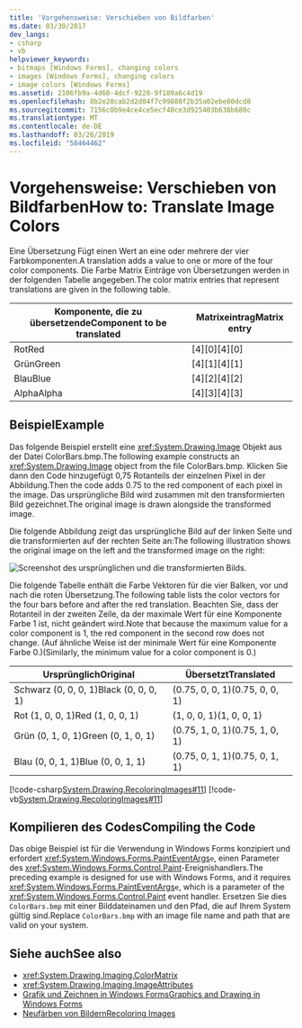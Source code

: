 ```yaml
---
title: 'Vorgehensweise: Verschieben von Bildfarben'
ms.date: 03/30/2017
dev_langs:
- csharp
- vb
helpviewer_keywords:
- bitmaps [Windows Forms], changing colors
- images [Windows Forms], changing colors
- image colors [Windows Forms]
ms.assetid: 2106fb9a-4d60-4dcf-9220-9f189a6c4d19
ms.openlocfilehash: 8b2e28cab2d2d04f7c99880f2b35a02ebe80dcd8
ms.sourcegitcommit: 7156c0b9e4ce4ce5ecf48ce3d925403b638b680c
ms.translationtype: MT
ms.contentlocale: de-DE
ms.lasthandoff: 03/26/2019
ms.locfileid: "58464462"
---
```

# <a name="how-to-translate-image-colors"></a><span data-ttu-id="e9480-102">Vorgehensweise: Verschieben von Bildfarben</span><span class="sxs-lookup"><span data-stu-id="e9480-102">How to: Translate Image Colors</span></span>
<span data-ttu-id="e9480-103">Eine Übersetzung Fügt einen Wert an eine oder mehrere der vier Farbkomponenten.</span><span class="sxs-lookup"><span data-stu-id="e9480-103">A translation adds a value to one or more of the four color components.</span></span> <span data-ttu-id="e9480-104">Die Farbe Matrix Einträge von Übersetzungen werden in der folgenden Tabelle angegeben.</span><span class="sxs-lookup"><span data-stu-id="e9480-104">The color matrix entries that represent translations are given in the following table.</span></span>  
  
|<span data-ttu-id="e9480-105">Komponente, die zu übersetzende</span><span class="sxs-lookup"><span data-stu-id="e9480-105">Component to be translated</span></span>|<span data-ttu-id="e9480-106">Matrixeintrag</span><span class="sxs-lookup"><span data-stu-id="e9480-106">Matrix entry</span></span>|  
|--------------------------------|------------------|  
|<span data-ttu-id="e9480-107">Rot</span><span class="sxs-lookup"><span data-stu-id="e9480-107">Red</span></span>|<span data-ttu-id="e9480-108">[4][0]</span><span class="sxs-lookup"><span data-stu-id="e9480-108">[4][0]</span></span>|  
|<span data-ttu-id="e9480-109">Grün</span><span class="sxs-lookup"><span data-stu-id="e9480-109">Green</span></span>|<span data-ttu-id="e9480-110">[4][1]</span><span class="sxs-lookup"><span data-stu-id="e9480-110">[4][1]</span></span>|  
|<span data-ttu-id="e9480-111">Blau</span><span class="sxs-lookup"><span data-stu-id="e9480-111">Blue</span></span>|<span data-ttu-id="e9480-112">[4][2]</span><span class="sxs-lookup"><span data-stu-id="e9480-112">[4][2]</span></span>|  
|<span data-ttu-id="e9480-113">Alpha</span><span class="sxs-lookup"><span data-stu-id="e9480-113">Alpha</span></span>|<span data-ttu-id="e9480-114">[4][3]</span><span class="sxs-lookup"><span data-stu-id="e9480-114">[4][3]</span></span>|  
  
## <a name="example"></a><span data-ttu-id="e9480-115">Beispiel</span><span class="sxs-lookup"><span data-stu-id="e9480-115">Example</span></span>  
 <span data-ttu-id="e9480-116">Das folgende Beispiel erstellt eine <xref:System.Drawing.Image> Objekt aus der Datei ColorBars.bmp.</span><span class="sxs-lookup"><span data-stu-id="e9480-116">The following example constructs an <xref:System.Drawing.Image> object from the file ColorBars.bmp.</span></span> <span data-ttu-id="e9480-117">Klicken Sie dann den Code hinzugefügt 0,75 Rotanteils der einzelnen Pixel in der Abbildung.</span><span class="sxs-lookup"><span data-stu-id="e9480-117">Then the code adds 0.75 to the red component of each pixel in the image.</span></span> <span data-ttu-id="e9480-118">Das ursprüngliche Bild wird zusammen mit den transformierten Bild gezeichnet.</span><span class="sxs-lookup"><span data-stu-id="e9480-118">The original image is drawn alongside the transformed image.</span></span>  
  
 <span data-ttu-id="e9480-119">Die folgende Abbildung zeigt das ursprüngliche Bild auf der linken Seite und die transformierten auf der rechten Seite an:</span><span class="sxs-lookup"><span data-stu-id="e9480-119">The following illustration shows the original image on the left and the transformed image on the right:</span></span>  
  
 ![Screenshot des ursprünglichen und die transformierten Bilds.](./media/how-to-translate-image-colors/original-image-translate-colors.png)  
  
 <span data-ttu-id="e9480-121">Die folgende Tabelle enthält die Farbe Vektoren für die vier Balken, vor und nach die roten Übersetzung.</span><span class="sxs-lookup"><span data-stu-id="e9480-121">The following table lists the color vectors for the four bars before and after the red translation.</span></span> <span data-ttu-id="e9480-122">Beachten Sie, dass der Rotanteil in der zweiten Zeile, da der maximale Wert für eine Komponente Farbe 1 ist, nicht geändert wird.</span><span class="sxs-lookup"><span data-stu-id="e9480-122">Note that because the maximum value for a color component is 1, the red component in the second row does not change.</span></span> <span data-ttu-id="e9480-123">(Auf ähnliche Weise ist der minimale Wert für eine Komponente Farbe 0.)</span><span class="sxs-lookup"><span data-stu-id="e9480-123">(Similarly, the minimum value for a color component is 0.)</span></span>  
  
|<span data-ttu-id="e9480-124">Ursprünglich</span><span class="sxs-lookup"><span data-stu-id="e9480-124">Original</span></span>|<span data-ttu-id="e9480-125">Übersetzt</span><span class="sxs-lookup"><span data-stu-id="e9480-125">Translated</span></span>|  
|--------------|----------------|  
|<span data-ttu-id="e9480-126">Schwarz (0, 0, 0, 1)</span><span class="sxs-lookup"><span data-stu-id="e9480-126">Black (0, 0, 0, 1)</span></span>|<span data-ttu-id="e9480-127">(0.75, 0, 0, 1)</span><span class="sxs-lookup"><span data-stu-id="e9480-127">(0.75, 0, 0, 1)</span></span>|  
|<span data-ttu-id="e9480-128">Rot (1, 0, 0, 1)</span><span class="sxs-lookup"><span data-stu-id="e9480-128">Red (1, 0, 0, 1)</span></span>|<span data-ttu-id="e9480-129">(1, 0, 0, 1)</span><span class="sxs-lookup"><span data-stu-id="e9480-129">(1, 0, 0, 1)</span></span>|  
|<span data-ttu-id="e9480-130">Grün (0, 1, 0, 1)</span><span class="sxs-lookup"><span data-stu-id="e9480-130">Green (0, 1, 0, 1)</span></span>|<span data-ttu-id="e9480-131">(0.75, 1, 0, 1)</span><span class="sxs-lookup"><span data-stu-id="e9480-131">(0.75, 1, 0, 1)</span></span>|  
|<span data-ttu-id="e9480-132">Blau (0, 0, 1, 1)</span><span class="sxs-lookup"><span data-stu-id="e9480-132">Blue (0, 0, 1, 1)</span></span>|<span data-ttu-id="e9480-133">(0.75, 0, 1, 1)</span><span class="sxs-lookup"><span data-stu-id="e9480-133">(0.75, 0, 1, 1)</span></span>|  
  
 [!code-csharp[System.Drawing.RecoloringImages#11](~/samples/snippets/csharp/VS_Snippets_Winforms/System.Drawing.RecoloringImages/CS/Class1.cs#11)]
 [!code-vb[System.Drawing.RecoloringImages#11](~/samples/snippets/visualbasic/VS_Snippets_Winforms/System.Drawing.RecoloringImages/VB/Class1.vb#11)]  
  
## <a name="compiling-the-code"></a><span data-ttu-id="e9480-134">Kompilieren des Codes</span><span class="sxs-lookup"><span data-stu-id="e9480-134">Compiling the Code</span></span>  
 <span data-ttu-id="e9480-135">Das obige Beispiel ist für die Verwendung in Windows Forms konzipiert und erfordert <xref:System.Windows.Forms.PaintEventArgs>`e`, einen Parameter des <xref:System.Windows.Forms.Control.Paint>-Ereignishandlers.</span><span class="sxs-lookup"><span data-stu-id="e9480-135">The preceding example is designed for use with Windows Forms, and it requires <xref:System.Windows.Forms.PaintEventArgs>`e`, which is a parameter of the <xref:System.Windows.Forms.Control.Paint> event handler.</span></span> <span data-ttu-id="e9480-136">Ersetzen Sie dies `ColorBars.bmp` mit einer Bilddateinamen und den Pfad, die auf Ihrem System gültig sind.</span><span class="sxs-lookup"><span data-stu-id="e9480-136">Replace `ColorBars.bmp` with an image file name and path that are valid on your system.</span></span>  
  
## <a name="see-also"></a><span data-ttu-id="e9480-137">Siehe auch</span><span class="sxs-lookup"><span data-stu-id="e9480-137">See also</span></span>
- <xref:System.Drawing.Imaging.ColorMatrix>
- <xref:System.Drawing.Imaging.ImageAttributes>
- [<span data-ttu-id="e9480-138">Grafik und Zeichnen in Windows Forms</span><span class="sxs-lookup"><span data-stu-id="e9480-138">Graphics and Drawing in Windows Forms</span></span>](graphics-and-drawing-in-windows-forms.md)
- [<span data-ttu-id="e9480-139">Neufärben von Bildern</span><span class="sxs-lookup"><span data-stu-id="e9480-139">Recoloring Images</span></span>](recoloring-images.md)
